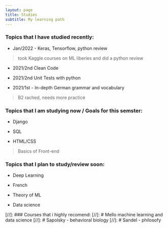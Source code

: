 ```yaml
---
layout: page
title: Studies
subtitle: My learning path 
---
```


### Topics that I have studied recently:

- Jan/2022 - Keras, Tensorflow, python review
> took Kaggle courses on ML liberies and did a python review

- 2021/2nd Clean Code

- 2021/2nd Unit Tests with python

- 2021/1st - In-depth German grammar and vocabulary
>  B2 rached, needs more practice

### Topics that I am studying now / Goals for this semster:

- Django

- SQL 

- HTML/CSS
> Basics of Front-end

### Topics that I plan to study/review soon:

- Deep Learning

- French

- Theory of ML

- Data science

[//]: ### Courses that i highly recomend:
[//]: #  Mello machine learning and data science
[//]: #  Sapolsky - behavioral biology
[//]: #  Sandel - philosofy